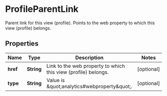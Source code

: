 

# ProfileParentLink

Parent link for this view (profile). Points to the web property to which this view (profile) belongs.

## Properties

| Name | Type | Description | Notes |
|------------ | ------------- | ------------- | -------------|
|**href** | **String** | Link to the web property to which this view (profile) belongs. |  [optional] |
|**type** | **String** | Value is \&quot;analytics#webproperty\&quot;. |  [optional] |



